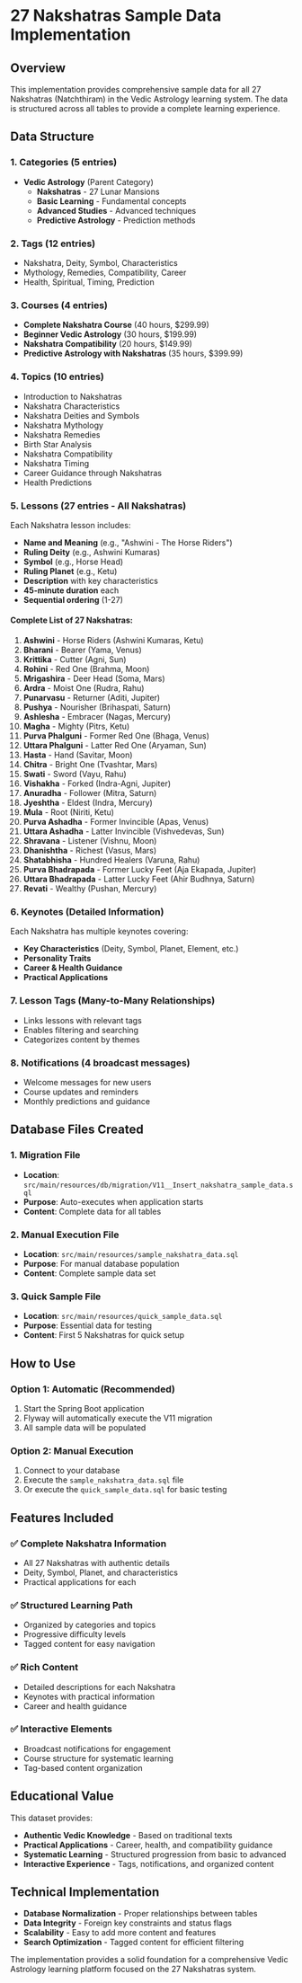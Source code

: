 # 27 Nakshatras Sample Data Implementation

## Overview
This implementation provides comprehensive sample data for all 27 Nakshatras (Natchthiram) in the Vedic Astrology learning system. The data is structured across all tables to provide a complete learning experience.

## Data Structure

### 1. Categories (5 entries)
- **Vedic Astrology** (Parent Category)
  - **Nakshatras** - 27 Lunar Mansions
  - **Basic Learning** - Fundamental concepts  
  - **Advanced Studies** - Advanced techniques
  - **Predictive Astrology** - Prediction methods

### 2. Tags (12 entries)
- Nakshatra, Deity, Symbol, Characteristics
- Mythology, Remedies, Compatibility, Career
- Health, Spiritual, Timing, Prediction

### 3. Courses (4 entries)
- **Complete Nakshatra Course** (40 hours, $299.99)
- **Beginner Vedic Astrology** (30 hours, $199.99)
- **Nakshatra Compatibility** (20 hours, $149.99)
- **Predictive Astrology with Nakshatras** (35 hours, $399.99)

### 4. Topics (10 entries)
- Introduction to Nakshatras
- Nakshatra Characteristics  
- Nakshatra Deities and Symbols
- Nakshatra Mythology
- Nakshatra Remedies
- Birth Star Analysis
- Nakshatra Compatibility
- Nakshatra Timing
- Career Guidance through Nakshatras
- Health Predictions

### 5. Lessons (27 entries - All Nakshatras)
Each Nakshatra lesson includes:
- **Name and Meaning** (e.g., "Ashwini - The Horse Riders")
- **Ruling Deity** (e.g., Ashwini Kumaras)
- **Symbol** (e.g., Horse Head)
- **Ruling Planet** (e.g., Ketu)
- **Description** with key characteristics
- **45-minute duration** each
- **Sequential ordering** (1-27)

#### Complete List of 27 Nakshatras:
1. **Ashwini** - Horse Riders (Ashwini Kumaras, Ketu)
2. **Bharani** - Bearer (Yama, Venus)
3. **Krittika** - Cutter (Agni, Sun)
4. **Rohini** - Red One (Brahma, Moon)
5. **Mrigashira** - Deer Head (Soma, Mars)
6. **Ardra** - Moist One (Rudra, Rahu)
7. **Punarvasu** - Returner (Aditi, Jupiter)
8. **Pushya** - Nourisher (Brihaspati, Saturn)
9. **Ashlesha** - Embracer (Nagas, Mercury)
10. **Magha** - Mighty (Pitrs, Ketu)
11. **Purva Phalguni** - Former Red One (Bhaga, Venus)
12. **Uttara Phalguni** - Latter Red One (Aryaman, Sun)
13. **Hasta** - Hand (Savitar, Moon)
14. **Chitra** - Bright One (Tvashtar, Mars)
15. **Swati** - Sword (Vayu, Rahu)
16. **Vishakha** - Forked (Indra-Agni, Jupiter)
17. **Anuradha** - Follower (Mitra, Saturn)
18. **Jyeshtha** - Eldest (Indra, Mercury)
19. **Mula** - Root (Niriti, Ketu)
20. **Purva Ashadha** - Former Invincible (Apas, Venus)
21. **Uttara Ashadha** - Latter Invincible (Vishvedevas, Sun)
22. **Shravana** - Listener (Vishnu, Moon)
23. **Dhanishtha** - Richest (Vasus, Mars)
24. **Shatabhisha** - Hundred Healers (Varuna, Rahu)
25. **Purva Bhadrapada** - Former Lucky Feet (Aja Ekapada, Jupiter)
26. **Uttara Bhadrapada** - Latter Lucky Feet (Ahir Budhnya, Saturn)
27. **Revati** - Wealthy (Pushan, Mercury)

### 6. Keynotes (Detailed Information)
Each Nakshatra has multiple keynotes covering:
- **Key Characteristics** (Deity, Symbol, Planet, Element, etc.)
- **Personality Traits** 
- **Career & Health Guidance**
- **Practical Applications**

### 7. Lesson Tags (Many-to-Many Relationships)
- Links lessons with relevant tags
- Enables filtering and searching
- Categorizes content by themes

### 8. Notifications (4 broadcast messages)
- Welcome messages for new users
- Course updates and reminders
- Monthly predictions and guidance

## Database Files Created

### 1. Migration File
- **Location**: `src/main/resources/db/migration/V11__Insert_nakshatra_sample_data.sql`
- **Purpose**: Auto-executes when application starts
- **Content**: Complete data for all tables

### 2. Manual Execution File  
- **Location**: `src/main/resources/sample_nakshatra_data.sql`
- **Purpose**: For manual database population
- **Content**: Complete sample data set

### 3. Quick Sample File
- **Location**: `src/main/resources/quick_sample_data.sql`
- **Purpose**: Essential data for testing
- **Content**: First 5 Nakshatras for quick setup

## How to Use

### Option 1: Automatic (Recommended)
1. Start the Spring Boot application
2. Flyway will automatically execute the V11 migration
3. All sample data will be populated

### Option 2: Manual Execution
1. Connect to your database
2. Execute the `sample_nakshatra_data.sql` file
3. Or execute the `quick_sample_data.sql` for basic testing

## Features Included

### ✅ Complete Nakshatra Information
- All 27 Nakshatras with authentic details
- Deity, Symbol, Planet, and characteristics
- Practical applications for each

### ✅ Structured Learning Path
- Organized by categories and topics
- Progressive difficulty levels
- Tagged content for easy navigation

### ✅ Rich Content
- Detailed descriptions for each Nakshatra
- Keynotes with practical information
- Career and health guidance

### ✅ Interactive Elements
- Broadcast notifications for engagement
- Course structure for systematic learning
- Tag-based content organization

## Educational Value

This dataset provides:
- **Authentic Vedic Knowledge** - Based on traditional texts
- **Practical Applications** - Career, health, and compatibility guidance  
- **Systematic Learning** - Structured progression from basic to advanced
- **Interactive Experience** - Tags, notifications, and organized content

## Technical Implementation

- **Database Normalization** - Proper relationships between tables
- **Data Integrity** - Foreign key constraints and status flags
- **Scalability** - Easy to add more content and features
- **Search Optimization** - Tagged content for efficient filtering

The implementation provides a solid foundation for a comprehensive Vedic Astrology learning platform focused on the 27 Nakshatras system.
